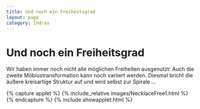 ```yaml
---
title: Und noch ein Freiheitsgrad
layout: page
category: Indras
---
```


# Und noch ein Freiheitsgrad

Wir haben immer noch nicht alle möglichen Freiheiten ausgenutzt: Auch die zweite Möbiustransformation kann noch variiert werden. Diesmal bricht die äußere kreisartige Struktur auf und wird selbst zur Spirale ...

{% capture applet %} {% include_relative images/NecklaceFree1.html %} {% endcapture %}
{% include showapplet.html %}
